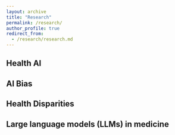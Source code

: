 ```yaml
---
layout: archive
title: "Research"
permalink: /research/
author_profile: true
redirect_from: 
  - /research/research.md
---
```


## Health AI

## AI Bias

## Health Disparities

## Large language models (LLMs) in medicine